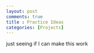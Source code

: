 ```yaml
---
layout: post
comments: true
title : Practice Ideas
categories: [Projects]
---
```


just seeing if I can make this work